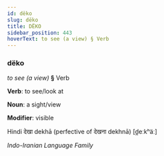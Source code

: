 ```yaml
---
id: dëko
slug: dëko
title: DËKO
sidebar_position: 443
hoverText: to see (a view) § Verb
---
```


### dëko

*to see (a view)* **§** Verb

**Verb**: to see/look at

**Noun**: a sight/view

**Modifier**: visible

Hindi देखा dekhā (perfective of देखना dekhnā) [d̪eːkʰäː]

*Indo-Iranian Language Family*